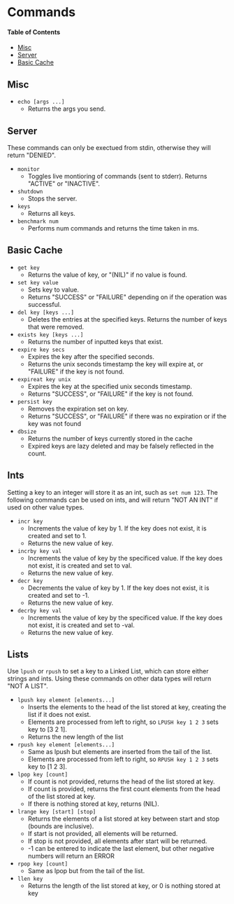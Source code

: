 # Commands
#### Table of Contents
- [Misc](#misc)
- [Server](#server)
- [Basic Cache](#basic-cache)

## Misc
- `echo [args ...]` 
    - Returns the args you send.

## Server
These commands can only be exectued from stdin, otherwise they will return "DENIED".

- `monitor`    
    - Toggles live montioring of commands (sent to stderr). Returns "ACTIVE" or "INACTIVE".
- `shutdown`
    - Stops the server.
- `keys`
    - Returns all keys.
- `benchmark num`
    - Performs num commands and returns the time taken in ms.
## Basic Cache
- `get key` 
    - Returns the value of key, or "(NIL)" if no value is found.
- `set key value` 
    - Sets key to value. 
    - Returns "SUCCESS" or "FAILURE" depending on if the operation was successful.
- `del key [keys ...]` 
    - Deletes the entries at the specified keys. Returns the number of keys that were removed.
- `exists key [keys ...]`
    - Returns the number of inputted keys that exist. 
- `expire key secs`
    - Expires the key after the specified seconds.
    - Returns the unix seconds timestamp the key will expire at, or "FAILURE" if the key is not found.
- `expireat key unix`
    - Expires the key at the specified unix seconds timestamp.
    - Returns "SUCCESS", or "FAILURE" if the key is not found.
- `persist key`
    - Removes the expiration set on key.
    - Returns "SUCCESS", or "FAILURE" if there was no expiration or if the key was not found 
- `dbsize`
    - Returns the number of keys currently stored in the cache
    - Expired keys are lazy deleted and may be falsely reflected in the count.
## Ints
Setting a key to an integer will store it as an int, such as `set num 123`. The following commands can be used on ints, and will return "NOT AN INT" if used on other value types.
- `incr key`
    - Increments the value of key by 1. If the key does not exist, it is created and set to 1.
    - Returns the new value of key.
- `incrby key val`
    - Increments the value of key by the specificed value. If the key does not exist, it is created and set to val.
    - Returns the new value of key.
- `decr key`
    - Decrements the value of key by 1. If the key does not exist, it is created and set to -1.
    - Returns the new value of key.
- `decrby key val`
    - Increments the value of key by the specificed value. If the key does not exist, it is created and set to -val.
    - Returns the new value of key.
## Lists
Use `lpush` or `rpush` to set a key to a Linked List, which can store either strings and ints. Using these commands on other data types will return "NOT A LIST".
- `lpush key element [elements...]`
    - Inserts the elements to the head of the list stored at key, creating the list if it does not exist.
    - Elements are processed from left to right, so `LPUSH key 1 2 3` sets key to [3 2 1].
    - Returns the new length of the list
- `rpush key element [elements...]`
    - Same as lpush but elements are inserted from the tail of the list.
    - Elements are processed from left to right, so `RPUSH key 1 2 3` sets key to [1 2 3].
- `lpop key [count]`
    - If count is not provided, returns the head of the list stored at key.
    - If count is provided, returns the first count elements from the head of the list stored at key.
    - If there is nothing stored at key, returns (NIL).
- `lrange key [start] [stop]`
    - Returns the elements of a list stored at key between start and stop (bounds are inclusive).
    - If start is not provided, all elements will be returned.
    - If stop is not provided, all elements after start will be returned.
    - -1 can be entered to indicate the last element, but other negative numbers will return an ERROR
- `rpop key [count]`
    - Same as lpop but from the tail of the list.
- `llen key`
    - Returns the length of the list stored at key, or 0 is nothing stored at key